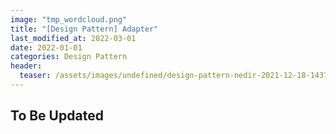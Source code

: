 ```yaml
---
image: "tmp_wordcloud.png"
title: "[Design Pattern] Adapter"
last_modified_at: 2022-03-01
date: 2022-01-01
categories: Design Pattern
header:
  teaser: /assets/images/undefined/design-pattern-nedir-2021-12-18-143754.jpg
---
```


## To Be Updated